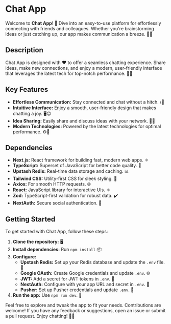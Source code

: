 # Chat App

Welcome to **Chat App**! 🌟 Dive into an easy-to-use platform for effortlessly connecting with friends and colleagues. Whether you're brainstorming ideas or just catching up, our app makes communication a breeze. 💬✨

## Description

Chat App is designed with ❤️ to offer a seamless chatting experience. Share ideas, make new connections, and enjoy a modern, user-friendly interface that leverages the latest tech for top-notch performance. 🚀💡

## Key Features

- **Effortless Communication:** Stay connected and chat without a hitch. 📞🔗
- **Intuitive Interface:** Enjoy a smooth, user-friendly design that makes chatting a joy. 🖥️😊
- **Idea Sharing:** Easily share and discuss ideas with your network. 💭🔄
- **Modern Technologies:** Powered by the latest technologies for optimal performance. ⚙️🚀

## Dependencies

- **Next.js:** React framework for building fast, modern web apps. ⚛️
- **TypeScript:** Superset of JavaScript for better code quality. 📜
- **Upstash Redis:** Real-time data storage and caching. 📊
- **Tailwind CSS:** Utility-first CSS for sleek styling. 🎨
- **Axios:** For smooth HTTP requests. 🌐
- **React:** JavaScript library for interactive UIs. ⚛️
- **Zod:** TypeScript-first validation for robust data. ✔️
- **NextAuth:** Secure social authentication. 🔐

## Getting Started

To get started with Chat App, follow these steps:

1. **Clone the repository:** 🖥️
2. **Install dependencies:** Run `npm install` 📦
3. **Configure:**
   - **Upstash Redis:** Set up your Redis database and update the `.env` file. 🔄
   - **Google OAuth:** Create Google credentials and update `.env`. 🌐
   - **JWT:** Add a secret for JWT tokens in `.env`. 🔑
   - **NextAuth:** Configure with your app URL and secret in `.env`. 🔗
   - **Pusher:** Set up Pusher credentials and update `.env`. 📡
4. **Run the app:** Use `npm run dev`. 🚀

Feel free to explore and tweak the app to fit your needs. Contributions are welcome! If you have any feedback or suggestions, open an issue or submit a pull request. Enjoy chatting! 🎉💬

